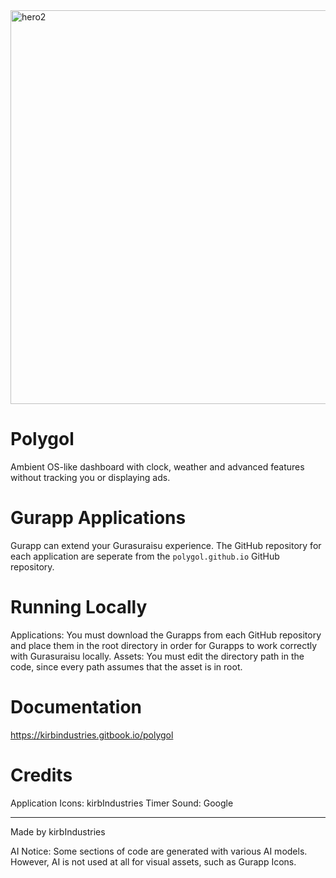 <img width="1200" height="630" alt="hero2" src="https://github.com/user-attachments/assets/80472d9e-976b-45e9-8988-2cf2ea18d2f0" />

# Polygol
Ambient OS-like dashboard with clock, weather and advanced features without tracking you or displaying ads.

# Gurapp Applications
Gurapp can extend your Gurasuraisu experience. The GitHub repository for each application are seperate from the `polygol.github.io` GitHub repository.

# Running Locally
Applications: You must download the Gurapps from each GitHub repository and place them in the root directory in order for Gurapps to work correctly with Gurasuraisu locally.
Assets: You must edit the directory path in the code, since every path assumes that the asset is in root.

# Documentation
https://kirbindustries.gitbook.io/polygol

# Credits
Application Icons: kirbIndustries
Timer Sound: Google

---

Made by kirbIndustries

AI Notice: Some sections of code are generated with various AI models. However, AI is not used at all for visual assets, such as Gurapp Icons.
